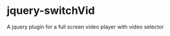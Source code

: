 jquery-switchVid
================

A jquery plugin for a full screen video player with video selector
